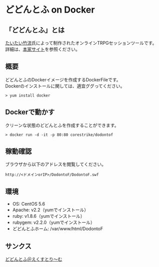 # どどんとふ on Docker
## 「どどんとふ」とは
[たいたい竹流](https://github.com/torgtaitai)氏によって制作されたオンラインTRPGセッションツールです。  
詳細は、[本家サイト](http://www.dodontof.com/index.php)を参照ください。

## 概要
どどんとふのDockerイメージを作成するDockerFileです。  
Dockerのインストールに関しては、適宜ググってください。  
```
> yum install docker
```

## Dockerで動かす
クリーンな状態のどどんとふを作成することができます。
```
> docker run -d -it -p 80:80 corestrike/dodontof
```

## 稼動確認
ブラウザから以下のアドレスを閲覧してください。
```
http://<ドメインorIP>/DodontoF/DodontoF.swf
```

## 環境
* OS: CentOS 5.6
* Apache: v2.2（yumでインストール）
* ruby: v1.8.6（yumでインストール）
* rubygem: v2.2.0（yumでインストール）
* どどんとふホーム: /var/www/html/DodontoF

## サンクス
[どどんとふ＠えくすとり〜む](http://www.dodontof.com/index.php)